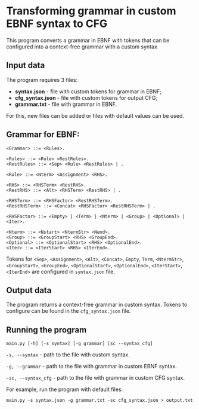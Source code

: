 # Transforming grammar in custom EBNF syntax to CFG

This program converts a grammar in EBNF with tokens that can be configured into a context-free grammar with a custom syntax

## Input data
The program requires 3 files:
* **syntax.json** - file with custom tokens for grammar in EBNF;
* **cfg_syntax.json** - file with custom tokens for output CFG;
* **grammar.txt** - file with grammar in EBNF.

For this, new files can be added or files with default values can be used.

## Grammar for EBNF:

```
<Grammar> ::= <Rules>.

<Rules> ::= <Rule> <RestRules>.
<RestRules> ::= <Sep> <Rule> <RestRules> | .

<Rule> ::= <Nterm> <Assignment> <RHS>.

<RHS> ::= <RHSTerm> <RestRHS>.
<RestRHS> ::= <Alt> <RHSTerm> <RestRHS> | .

<RHSTerm> ::= <RHSFactor> <RestRHSTerm>.
<RestRHSTerm> ::= <Concat> <RHSFactor> <RestRHSTerm> | .

<RHSFactor> ::= <Empty> | <Term> | <Nterm> | <Group> | <Optional> | <Iter>.

<Nterm> ::= <Nstart> <NtermStr> <Nend>.
<Group> ::= <GroupStart> <RHS> <GroupEnd>.
<Optional> ::= <OptionalStart> <RHS> <OptionalEnd>.
<Iter> ::= <IterStart> <RHS> <IterEnd>.
```
Tokens for `<Sep>`, `<Assignment>`, `<Alt>`, `<Concat>`, `Empty`, `Term`, `<NtermStr>`, `<GroupStart>`, `<GroupEnd>`, `<OptionalStart>`, `<OptionalEnd>`, `<IterStart>`, `<IterEnd>` are configured in `syntax.json` file.

## Output data

The program returns a context-free grammar in custom syntax. Tokens to configure can be found in the `cfg_syntax.json` file.

## Running the program

`main.py [-h] [-s syntax] [-g grammar] [sc --syntax_cfg]`

`-s, --syntax` - path to the file with custom syntax.

`-g, --grammar` - path to the file with grammar in custom EBNF syntax.

`-sc, --syntax_cfg` - path to the file with grammar in custom CFG syntax.

For example, run the program with default files:
```
main.py -s syntax.json -g grammar.txt -sc cfg_syntax.json > output.txt
```